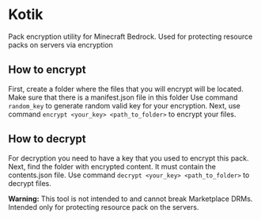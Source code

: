 # Kotik
Pack encryption utility for Minecraft Bedrock. Used for protecting resource packs on servers via encryption

## How to encrypt
First, create a folder where the files that you will encrypt will be located. Make sure that there is a manifest.json file in this folder
Use command `random_key` to generate random valid key for your encryption.
Next, use command `encrypt <your_key> <path_to_folder>` to encrypt your files.

## How to decrypt
For decryption you need to have a key that you used to encrypt this pack. Next, find the folder with encrypted content. It must contain the contents.json file.
Use command `decrypt <your_key> <path_to_folder>` to decrypt files.

**Warning:** This tool is not intended to and cannot break Marketplace DRMs. Intended only for protecting resource pack on the servers.
